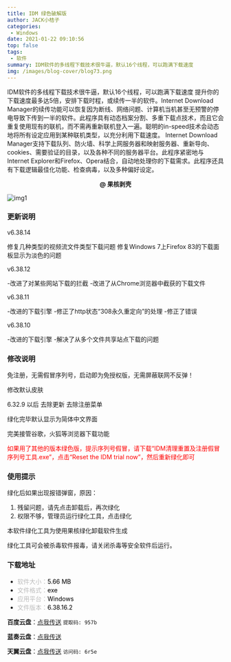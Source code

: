 ```yaml
---
title: IDM 绿色破解版
author: JACK小桔子
categories: 
 - Windows
date: 2021-01-22 09:10:56
top: false
tags: 
 - 软件
summary: IDM软件的多线程下载技术很牛逼，默认16个线程，可以跑满下载速度
img: /images/blog-cover/blog73.png
---
```

IDM软件的多线程下载技术很牛逼，默认16个线程，可以跑满下载速度
提升你的下载速度最多达5倍，安排下载时程，或续传一半的软件。Internet Download Manager的续传功能可以恢复因为断线、网络问题、计算机当机甚至无预警的停电导致下传到一半的软件。此程序具有动态档案分割、多重下载点技术，而且它会重复使用现有的联机，而不需再重新联机登入一遍。聪明的in-speed技术会动态地将所有设定应用到某种联机类型，以充分利用下载速度。
Internet Download Manager支持下载队列、防火墙、科学上网服务器和映射服务器、重新导向、cookies、需要验证的目录，以及各种不同的服务器平台。此程序紧密地与Internet Explorer和Firefox、Opera结合，自动地处理你的下载需求。此程序还具有下载逻辑最佳化功能、检查病毒，以及多种偏好设定。

**<center>@ 果核剥壳</center>**

![img1](/images/blog/blog73/img1.png "© JACK小桔子")

### 更新说明
v6.38.14

修复几种类型的视频流文件类型下载问题
修复Windows 7上Firefox 83的下载面板显示为淡色的问题

v6.38.12

-改进了对某些网站下载的拦截
-改进了从Chrome浏览器中截获的下载文件

v6.38.11

-改进的下载引擎
-修正了http状态“308永久重定向”的处理
-修正了错误

v6.38.10

-改进的下载引擎
-解决了从多个文件共享站点下载的问题

### 修改说明
免注册，无需假冒序列号，启动即为免授权版，无需屏蔽联网不反弹！

修改默认皮肤

6.32.9 以后 去除更新 去除注册菜单

绿化完毕默认显示为简体中文界面

完美接管谷歌，火狐等浏览器下载功能

<font color = #ff0000>如果用了其他的版本绿色版，提示序列号假冒，请下载“IDM清理重置及注册假冒序列号工具.exe”，点击“Reset the IDM trial now”，然后重新绿化即可</font>

### 使用提示
绿化后如果出现报错弹窗，原因：
1. 残留问题，请先点击卸载后，再次绿化
2. 权限不够，管理员运行绿化工具，点击绿化

本软件绿化工具为使用果核绿化卸载软件生成

绿化工具可会被杀毒软件报毒，请关闭杀毒等安全软件后运行。

### 下载地址
* <font color = #bcbcbc>软件大小：</font><font color = #000000>5.66 MB</font>
* <font color = #bcbcbc>文件格式：</font><font color = #000000>exe</font>
* <font color = #bcbcbc>应用平台：</font><font color = #000000>Windows</font>
* <font color = #bcbcbc>文件版本：</font><font color = #000000>6.38.16.2</font>

**百度云盘**：[点我传送](https://pan.baidu.com/s/1vrKMrk-P1wmZ-f1yhROjSg)  `提取码: 957b`

**蓝奏云盘**：[点我传送](https://xjz3103.lanzoux.com/iDchnkoc5zg)

**天翼云盘**：[点我传送](https://cloud.189.cn/t/JnMBJvVrEvEr)  `访问码: 6r5e`